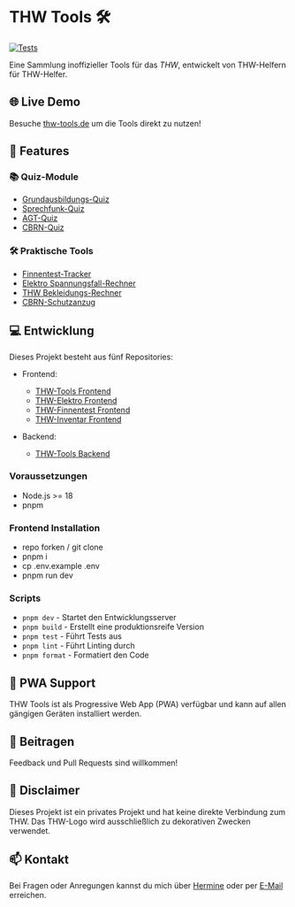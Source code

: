 # THW Tools 🛠️

[![Tests](https://github.com/malte2036/thw-tools/actions/workflows/tests.yml/badge.svg)](https://github.com/malte2036/thw-tools/actions/workflows/tests.yml)

Eine Sammlung inoffizieller Tools für das _THW_, entwickelt von THW-Helfern für THW-Helfer.

## 🌐 Live Demo

Besuche [thw-tools.de](https://thw-tools.de) um die Tools direkt zu nutzen!

## 🚀 Features

### 📚 Quiz-Module

- [Grundausbildungs-Quiz](https://thw-tools.de/quiz/ga/)
- [Sprechfunk-Quiz](https://thw-tools.de/quiz/radio/)
- [AGT-Quiz](https://thw-tools.de/quiz/agt/)
- [CBRN-Quiz](https://thw-tools.de/quiz/cbrn/)

### 🛠️ Praktische Tools

- [Finnentest-Tracker](https://finnentest.thw-tools.de/)
- [Elektro Spannungsfall-Rechner](https://elektro.thw-tools.de/)
- [THW Bekleidungs-Rechner](https://thw-tools.de/clothing)
- [CBRN-Schutzanzug](https://thw-tools.de/cbrn/protective-suite)

## 💻 Entwicklung

Dieses Projekt besteht aus fünf Repositories:

- Frontend:

  - [THW-Tools Frontend](https://github.com/malte2036/thw-tools)
  - [THW-Elektro Frontend](https://github.com/malte2036/thw-elektro)
  - [THW-Finnentest Frontend](https://github.com/malte2036/thw-finnentest)
  - [THW-Inventar Frontend](https://github.com/malte2036/thw-inventar)

- Backend:

  - [THW-Tools Backend](https://github.com/malte2036/thw-tools-backend)

### Voraussetzungen

- Node.js >= 18
- pnpm

### Frontend Installation

- repo forken / git clone
- pnpm i
- cp .env.example .env
- pnpm run dev

### Scripts

- `pnpm dev` - Startet den Entwicklungsserver
- `pnpm build` - Erstellt eine produktionsreife Version
- `pnpm test` - Führt Tests aus
- `pnpm lint` - Führt Linting durch
- `pnpm format` - Formatiert den Code

## 📱 PWA Support

THW Tools ist als Progressive Web App (PWA) verfügbar und kann auf allen gängigen Geräten installiert werden.

## 🤝 Beitragen

Feedback und Pull Requests sind willkommen!

## 📝 Disclaimer

Dieses Projekt ist ein privates Projekt und hat keine direkte Verbindung zum THW. Das THW-Logo wird ausschließlich zu dekorativen Zwecken verwendet.

## 📫 Kontakt

Bei Fragen oder Anregungen kannst du mich über [Hermine](https://app.thw-messenger.de/thw/app#/contacts/profile/1990855) oder per [E-Mail](mailto:webmaster@thw-tools.de) erreichen.
